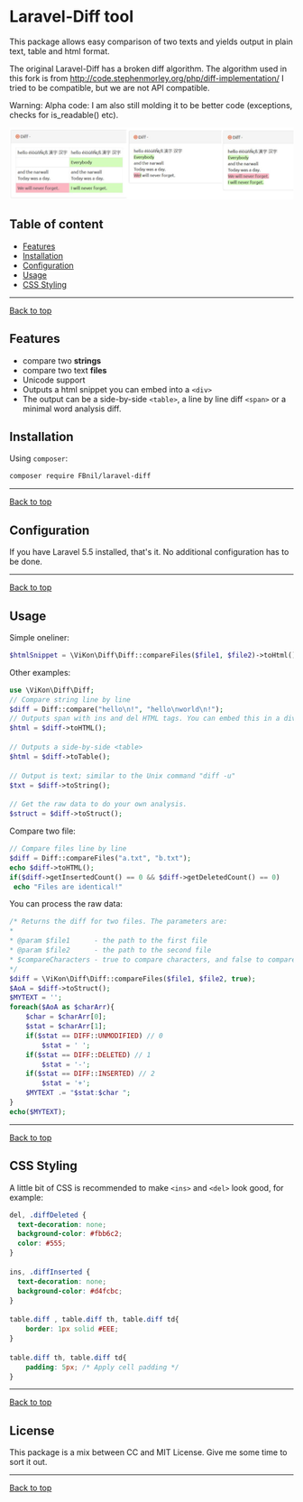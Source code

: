 # Laravel-Diff tool

This package allows easy comparison of two texts and yields output in plain text, table and html format.

The original Laravel-Diff has a broken diff algorithm. The algorithm used in this fork is from http://code.stephenmorley.org/php/diff-implementation/
I tried to be compatible, but we are not API compatible.

Warning: Alpha code:
I am also still molding it to be better code (exceptions, checks for is_readable() etc).

![examples](diff_looks.jpg?raw=true "Different looks with basic css")


## Table of content

* [Features](#features)
* [Installation](#installation)
* [Configuration](#configuration)
* [Usage](#usage)
* [CSS Styling](#css-styling)

---
[Back to top](#laravel-diff-tool)

## Features

* compare two **strings**
* compare two text **files**
* Unicode support
* Outputs a html snippet you can embed into a `<div>`
* The output can be a side-by-side `<table>`, a line by line diff `<span>` or a minimal word analysis diff. 

## Installation

Using `composer`:

```bash
composer require FBnil/laravel-diff
```

---
[Back to top](#laravel-diff-tool)

## Configuration

If you have Laravel 5.5 installed, that's it. No additional configuration has to be done.

---
[Back to top](#laravel-diff-tool)

## Usage

Simple oneliner:

```php
$htmlSnippet = \ViKon\Diff\Diff::compareFiles($file1, $file2)->toHtml();
```

Other examples:

```php
use \ViKon\Diff\Diff;
// Compare string line by line
$diff = Diff::compare("hello\n!", "hello\nworld\n!");
// Outputs span with ins and del HTML tags. You can embed this in a div.
$html = $diff->toHTML();

// Outputs a side-by-side <table> 
$html = $diff->toTable();

// Output is text; similar to the Unix command "diff -u"
$txt = $diff->toString();

// Get the raw data to do your own analysis.
$struct = $diff->toStruct();
```

Compare two file:

```php
// Compare files line by line
$diff = Diff::compareFiles("a.txt", "b.txt");
echo $diff->toHTML();
if($diff->getInsertedCount() == 0 && $diff->getDeletedCount() == 0)
 echo "Files are identical!"
```

You can process the raw data:

```php
/* Returns the diff for two files. The parameters are:
*
* @param $file1      - the path to the first file
* @param $file2      - the path to the second file
* $compareCharacters - true to compare characters, and false to compare lines. Optional; defaults to false.
*/
$diff = \ViKon\Diff\Diff::compareFiles($file1, $file2, true);
$AoA = $diff->toStruct();
$MYTEXT = '';
foreach($AoA as $charArr){
	$char = $charArr[0];
	$stat = $charArr[1];
	if($stat == DIFF::UNMODIFIED) // 0
		$stat = ' ';
	if($stat == DIFF::DELETED) // 1
		$stat = '-';
	if($stat == DIFF::INSERTED) // 2
		$stat = '+';
	$MYTEXT .= "$stat:$char ";
}
echo($MYTEXT);
```


---
[Back to top](#laravel-diff-tool)


## CSS Styling

A little bit of CSS is recommended to make `<ins>` and `<del>` look good, for example:

```css
del, .diffDeleted {
  text-decoration: none;
  background-color: #fbb6c2;
  color: #555;
}

ins, .diffInserted {
  text-decoration: none;
  background-color: #d4fcbc;
}

table.diff , table.diff th, table.diff td{
	border: 1px solid #EEE;
}

table.diff th, table.diff td{
	padding: 5px; /* Apply cell padding */
}
```

---
[Back to top](#laravel-diff-tool)

## License

This package is a mix between CC and MIT License. Give me some time to sort it out.

---
[Back to top](#laravel-diff-tool)
